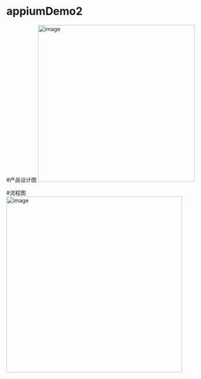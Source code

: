 # appiumDemo2
#产品设计图
<img width="410" alt="image" src="https://user-images.githubusercontent.com/38313223/210793176-a74bb33a-366b-4834-8246-4984f1c70105.png">

#流程图
<img width="460" alt="image" src="https://user-images.githubusercontent.com/38313223/210793130-75784a3c-7810-4075-b521-5dd30936e610.png">
